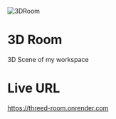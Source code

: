 ![3DRoom](https://github.com/AtEMsoft/3d-room/assets/106076599/f1489bc0-f26b-4eca-98e9-990b9b5fdabe)

# 3D Room
3D Scene of my workspace 

# Live URL

https://threed-room.onrender.com
